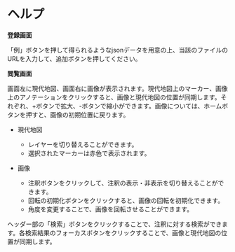 # ヘルプ

<b>登録画面</b>

「例」ボタンを押して得られるようなjsonデータを用意の上、当該のファイルのURLを入力して、追加ボタンを押してください。

<b>閲覧画面</b>

画面左に現代地図、画面右に画像が表示されます。現代地図上のマーカー、画像上のアノテーションをクリックすると、画像と現代地図の位置が同期します。それぞれ、+ボタンで拡大、-ボタンで縮小ができます。画像については、ホームボタンを押すと、画像の初期位置に戻ります。

- 現代地図
    - レイヤーを切り替えることができます。
    - 選択されたマーカーは赤色で表示されます。

- 画像
    - 注釈ボタンをクリックして、注釈の表示・非表示を切り替えることができます。
    - 回転の初期化ボタンをクリックすると、画像の回転を初期化できます。
    - 角度を変更することで、画像を回転させることができます。

ヘッダー部の「検索」ボタンをクリックすることで、注釈に対する検索ができます。各検索結果のフォーカスボタンをクリックすることで、画像と現代地図の位置が同期します。
